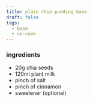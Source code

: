 ```yaml
---
title: plain chia pudding base
draft: false
tags:
  - base 
  - no-cook
---
```

 
### ingredients
- 20g chia seeds
- 120ml plant milk
- pinch of salt
- pinch of cinnamon
- sweetener (optional)